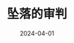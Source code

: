 ---
layout: page
title: 坠落的审判
description: >
  较为温和的女性主义电影，加一星支持。
category: 电影
img: assets/img/movie/zhui_luo_de_shen_pan.webp
star: 4
date: 2024-04-01
---